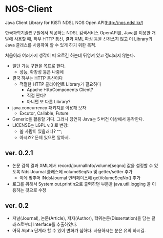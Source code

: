 # NOS-Client
Java Client Library for KiSTi NDSL NOS Open API(http://nos.ndsl.kr/)

한국과학기술연구원에서 제공하는 NDSL 검색서비스 OpenAPI를, Java를 이용한 개발에
사용할 때, 하부 HTTP 통신, 결과 XML 파싱 등을 신경쓰지 않고 이 Library의 Java 클래스를
사용하여 할 수 있게 하기 위한 목적.

처음이라 여러가지 생각이 떠 오르긴 하는데 뒤엉켜 있고 정리되지 않는다.

* 일단 기능 구현을 목표로 한다.
  - 성능, 확장성 등은 나중에
* 결국 하부는 HTTP 통신이다
  - 적절한 HTTP 클라이언트 Library가 필요하다
    * Apache HttpComponents Client?
    * 직접 짠다?
    * 아니면 또 다른 Library?
* java.concurrency 패키지를 이용해 보자
  - Excutor, Callable, Future
* Generic을 활용할 거다. 그러니 당연히 Java는 5 버전 이상에서 동작한다.
* LICENSE는 LGPL v.3 로 변경:
  - 쓸 사람이 있을래나? ^^;
  - 아시죠? 문제 있으면 알아서.

## ver. 0.2.1

* 논문 검색 결과 XML에서 record/journalInfo/volume[seqno] 값을 설정할 수 있도록
  NdslJournal 클래스에 volumeSeqNo 및 getter/setter 추가
  - 이에 맞추어 INdslJournal 인터페이스에 getVolumeSeqNo() 추가
* 로그를 위해서 System.out.println으로 출력하던 부분을 java.util.logging 을
  이용하는 것으로 수정

## ver. 0.2

* 저널(Journal), 논문(Article), 저자(Author), 학위논문(Dissertation)을 담는
  클래스로부터 Interface를 추출하였다.
* 아직 Alpha 단계라 할 수 있어 변화가 심하다. 사용하시는 분은 유의 하시길.

